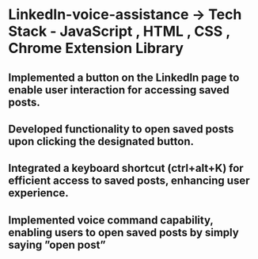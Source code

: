 # LinkedIn-voice-assistance -> Tech Stack - JavaScript , HTML , CSS , Chrome Extension Library

## Implemented a button on the LinkedIn page to enable user interaction for accessing saved posts.
## Developed functionality to open saved posts upon clicking the designated button.
## Integrated a keyboard shortcut (ctrl+alt+K) for efficient access to saved posts, enhancing user experience.
## Implemented voice command capability, enabling users to open saved posts by simply saying ”open post”
 
